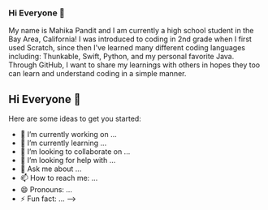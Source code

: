### Hi Everyone 👋

My name is Mahika Pandit and I am currently a high school student in the Bay Area, California! I was introduced to coding in 2nd grade when I first used Scratch, since then I've learned many different coding languages including: Thunkable, Swift, Python, and my personal favorite Java. Through GitHub, I want to share my learnings with others in hopes they too can learn and understand coding in a simple manner. 

## Hi Everyone 👋
Here are some ideas to get you started:

- 🔭 I’m currently working on ...
- 🌱 I’m currently learning ...
- 👯 I’m looking to collaborate on ...
- 🤔 I’m looking for help with ...
- 💬 Ask me about ...
- 📫 How to reach me: ...
- 😄 Pronouns: ...
- ⚡ Fun fact: ...
-->

